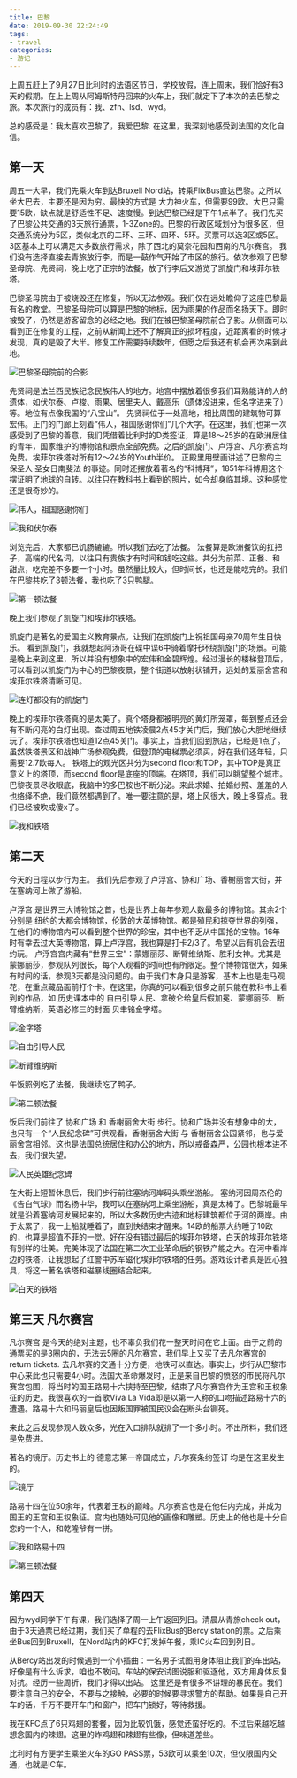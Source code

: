 ```yaml
---
title: 巴黎
date: 2019-09-30 22:24:49
tags:
- travel
categories:
- 游记
---
```


上周五赶上了9月27日比利时的法语区节日，学校放假，连上周末，我们恰好有3天的假期。在上上周从阿姆斯特丹回来的火车上，我们就定下了本次的去巴黎之旅。本次旅行的成员有：我、zfn、lsd、wyd。

总的感受是：我太喜欢巴黎了，我爱巴黎.
在这里，我深刻地感受到法国的文化自信。

<!-- more -->

## 第一天

周五一大早，我们先乘火车到达Bruxell Nord站，转乘FlixBus直达巴黎。之所以坐大巴去，主要还是因为穷。最快的方式是 大力神火车，但需要99欧。大巴只需要15欧，缺点就是舒适性不足、速度慢。到达巴黎已经是下午1点半了。我们先买了巴黎公共交通的3天旅行通票，1-3Zone的。巴黎的行政区域划分为很多区，但交通系统分为5区，类似北京的二环、三环、四环、5环。买票可以选3区或5区。3区基本上可以满足大多数旅行需求，除了西北的莫奈花园和西南的凡尔赛宫。
我们没有选择直接去青旅放行李，而是一鼓作气开始了市区的旅行。依次参观了巴黎圣母院、先贤祠，晚上吃了正宗的法餐，放了行李后又游览了凯旋门和埃菲尔铁塔。

巴黎圣母院由于被烧毁还在修复，所以无法参观。我们仅在远处瞻仰了这座巴黎最有名的教堂。巴黎圣母院可以算是巴黎的地标，因为雨果的作品而名扬天下。即时被毁了，仍然是游客留念的必经之地。我们在被巴黎圣母院前合了影。从侧面可以看到正在修复的工程，之前从新闻上还不了解真正的损坏程度，近距离看的时候才发现，真的是毁了大半。修复工作需要持续数年，但愿之后我还有机会再次来到此地。

![巴黎圣母院前的合影](/images/paris/church.jpg)

先贤祠是法兰西民族纪念民族伟人的地方。地宫中摆放着很多我们耳熟能详的人的遗体，如伏尔泰、卢梭、雨果、居里夫人、戴高乐（遗体没进来，但名字进来了）等。地位有点像我国的“八宝山”。
先贤祠位于一处高地，相比周围的建筑物可算宏伟。正门的门廊上刻着“伟人，祖国感谢你们”几个大字。在这里，我们也第一次感受到了巴黎的善意，我们凭借着比利时的D类签证，算是18～25岁的在欧洲居住的青年，国家维护的博物馆和景点全部免费。之后的凯旋门、卢浮宫、凡尔赛宫均免费。埃菲尔铁塔对所有12～24岁的Youth半价。
正殿里用壁画讲述了巴黎的主保圣人 圣女日南斐法 的事迹。同时还摆放着著名的“科博拜”，1851年科博用这个摆证明了地球的自转。以往只在教科书上看到的照片，如今却身临其境。这种感觉还是很奇妙的。

![伟人，祖国感谢你们](/images/paris/pantheon.jpg)

![我和伏尔泰](/images/paris/伏尔泰.jpg)

浏览完后，大家都已饥肠辘辘。所以我们去吃了法餐。
法餐算是欧洲餐饮的扛把子，高端的代名词，以往只有贵族才有时间和钱吃这些。共分为前菜、正餐、和 甜点，吃完差不多要一个小时。虽然量比较大，但时间长，也还是能吃完的。我们在巴黎共吃了3顿法餐，我也吃了3只鸭腿。

![第一顿法餐](/images/paris/first-duck.jpg)

晚上我们参观了凯旋门和埃菲尔铁塔。

凯旋门是著名的爱国主义教育景点。让我们在凯旋门上祝祖国母亲70周年生日快乐。
看到凯旋门，我就想起阿汤哥在碟中谍6中骑着摩托环绕凯旋门的场景。可能是晚上来到这里，所以并没有想象中的宏伟和金碧辉煌。经过漫长的楼梯登顶后，可以看到以凯旋门为中心的巴黎夜景，整个街道以放射状铺开，远处的爱丽舍宫和埃菲尔铁塔清晰可见。

![连灯都没有的凯旋门](/images/paris/kaixuanmen.jpg)

晚上的埃菲尔铁塔真的是太美了。真个塔身都被明亮的黄灯所笼罩，每到整点还会有不断闪亮的白灯出现。查过周五地铁凌晨2点45才关门后，我们放心大胆地继续玩了。埃菲尔铁塔也知道12点45关门。事实上，当我们回到旅店，已经是1点了。
虽然铁塔景区和战神广场参观免费，但登顶的电梯票必须买，好在我们还年轻，只需要12.7欧每人。
铁塔上的观光区共分为second floor和TOP，其中TOP是真正意义上的塔顶，而second floor是底座的顶端。在塔顶，我们可以眺望整个城市。巴黎夜景尽收眼底，我脑中的多巴胺也不断分泌。来此求婚、拍婚纱照、羞羞的人也络绎不绝，我们竟然都遇到了。唯一要注意的是，塔上风很大，晚上多穿点。我们已经被吹成傻x了。

![我和铁塔](/images/paris/tieta.jpg)

## 第二天

今天的日程以步行为主。
我们先后参观了卢浮宫、协和广场、香榭丽舍大街，并在塞纳河上做了游船。

卢浮宫 是世界三大博物馆之首，也是世界上每年参观人数最多的博物馆。其余2个分别是 纽约的大都会博物馆，伦敦的大英博物馆。都是殖民和掠夺世界的列强，在他们的博物馆内可以看到整个世界的珍宝，其中也不乏从中国抢的宝物。16年时有幸去过大英博物馆，算上卢浮宫，我也算是打卡2/3了。希望以后有机会去纽约玩。
卢浮宫宫内藏有“世界三宝”：蒙娜丽莎、断臂维纳斯、胜利女神。尤其是蒙娜丽莎，参观队列很长，每个人观看的时间也有所限定。整个博物馆很大，如果有时间的话，参观3天都是没问题的。由于我们本身只是游客，基本上也是走马观花，在重点藏品面前打个卡。在这里，你真的可以看到很多之前只能在教科书上看到的作品，如 历史课本中的 自由引导人民、拿破仑给皇后假加冕、蒙娜丽莎、断臂维纳斯，英语必修三的封面 贝聿铭金字塔。

![金字塔](/images/paris/金字塔.jpg)

![自由引导人民](/images/paris/自由引导人民.jpg)

![断臂维纳斯](/images/paris/断臂维纳斯.jpg)


午饭照例吃了法餐，我继续吃了鸭子。

![第二顿法餐](/images/paris/second-duck.jpg)

饭后我们前往了 协和广场 和 香榭丽舍大街 步行。协和广场并没有想象中的大，也只有一个“人民纪念碑”可供观看。香榭丽舍大街 与 香榭丽舍公园紧邻，也与爱丽舍宫相邻。这也是法国总统居住和办公的地方，所以戒备森严，公园也根本进不去，我们很失望。

![人民英雄纪念碑](/images/paris/纪念碑.jpg)

在大街上短暂休息后，我们步行前往塞纳河岸码头乘坐游船。
塞纳河因周杰伦的《告白气球》而名扬中华，我可以在塞纳河上乘坐游船，真是太棒了。巴黎城最早就是沿着塞纳河发展起来的，所以大多数历史古迹和地标建筑都位于河的两岸。由于太累了，我一上船就睡着了，直到快结束才醒来。14欧的船票大约睡了10欧的，也算是超值不菲的一觉。好在没有错过最后的埃菲尔铁塔，白天的埃菲尔铁塔有别样的壮美。完美体现了法国在第二次工业革命后的钢铁产能之大。在河中看岸边的铁塔，让我想起了红警中苏军磁化埃菲尔铁塔的任务。游戏设计者真是匠心独具，将这一著名铁塔和磁暴线圈结合起来。

![白天的铁塔](/images/paris/cibaoxianquan.jpg)

## 第三天 凡尔赛宫

凡尔赛宫 是今天的绝对主题，也不辜负我们花一整天时间在它上面。由于之前的通票买的是3圈内的，无法去5圈的凡尔赛宫，我们早上又买了去凡尔赛宫的return tickets. 去凡尔赛的交通十分方便，地铁可以直达。事实上，步行从巴黎市中心来此也只需要4小时。法国大革命爆发时，正是来自巴黎的愤怒的市民将凡尔赛宫包围，将当时的国王路易十六挟持至巴黎，结束了凡尔赛宫作为王宫和王权象征的历史。我很喜欢的一首歌Viva La Vida即是以第一人称的口吻描述路易十六的遭遇。路易十六和玛丽皇后也因叛国罪被国民议会在断头台铡死。

来此之后发现参观人数众多，光在入口排队就排了一个多小时。不出所料，我们还是免费进。

著名的镜厅。历史书上的 德意志第一帝国成立，凡尔赛条约签订 均是在这里发生的。

![镜厅](/images/paris/镜厅.jpg)

路易十四在位50余年，代表着王权的巅峰。凡尔赛宫也是在他任内完成，并成为国王的王宫和王权象征。宫内也随处可见他的画像和雕塑。历史上的他也是十分自恋的一个人，和乾隆爷有一拼。

![我和路易十四](/images/paris/路易十四.jpg)

![第三顿法餐](/images/paris/third-duck.jpg)

## 第四天

因为wyd同学下午有课，我们选择了周一上午返回列日。清晨从青旅check out，由于3天通票已经过期，我们买了单程的去FlixBus的Bercy station的票。之后乘坐Bus回到Bruxell，在Nord站内的KFC打发掉午餐，乘IC火车回到列日。

从Bercy站出发的时候遇到一个小插曲：一名男子试图用身体阻止我们的车出站，好像是有什么诉求，咱也不敢问。车站的保安试图说服和驱逐他，双方用身体反复对抗。经历一些周折，我们才得以出站。
这里还是有很多不讲理的暴民在。我们要注意自己的安全，不要与之接触，必要的时候要寻求警方的帮助。如果是自己开车的话，千万不要开车门和窗户，把车门锁好，等待救援。

我在KFC点了6只鸡翅的套餐，因为比较饥饿，感觉还蛮好吃的。不过后来越吃越想念国内的辣翅。这里的炸鸡翅和辣翅有些像，但味道差些。

比利时有方便学生乘坐火车的GO PASS票，53欧可以乘坐10次，但仅限国内交通，也就是IC车。